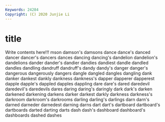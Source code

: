 ```yaml
---
Keywords: 24284
Copyright: (C) 2020 Junjie Li
---
```


# title

Write contents here!!!
mson 
damson's 
damsons 
dance 
dance's 
danced 
dancer 
dancer's
dancers 
dances 
dancing 
dancing's 
dandelion 
dandelion's 
dandelions 
dander 
dander's 
dandier
dandies 
dandiest 
dandle 
dandled 
dandles 
dandling 
dandruff 
dandruff's 
dandy 
dandy's
danger 
danger's 
dangerous 
dangerously 
dangers 
dangle 
dangled 
dangles 
dangling 
dank
danker 
dankest 
dankly 
dankness 
dankness's 
dapper 
dapperer 
dapperest 
dapple 
dapple's
dappled 
dapples 
dappling 
dare 
dare's 
dared 
daredevil 
daredevil's 
daredevils 
dares
daring 
daring's 
daringly 
dark 
dark's 
darken 
darkened 
darkening 
darkens 
darker
darkest 
darkly 
darkness 
darkness's 
darkroom 
darkroom's 
darkrooms 
darling 
darling's 
darlings
darn 
darn's 
darned 
darneder 
darnedest 
darning 
darns 
dart 
dart's 
dartboard
dartboard's 
dartboards 
darted 
darting 
darts 
dash 
dash's 
dashboard 
dashboard's 
dashboards
dashed 
dashes 
